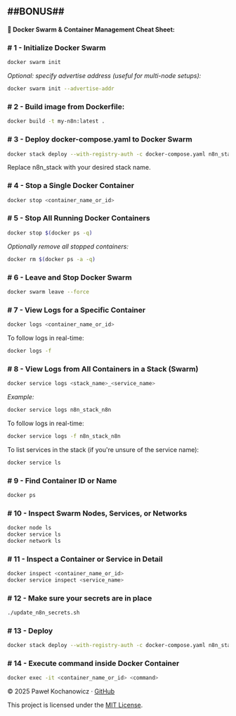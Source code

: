 ## ##BONUS##

#### 🚀 Docker Swarm & Container Management **Cheat Sheet:**

### # 1 - Initialize Docker Swarm

```bash
docker swarm init
```

*Optional: specify advertise address (useful for multi-node setups):*

```bash
docker swarm init --advertise-addr
```

### # 2 - Build image from Dockerfile:

```bash
docker build -t my-n8n:latest .
```

### # 3 - Deploy docker-compose.yaml to Docker Swarm

```bash
docker stack deploy --with-registry-auth -c docker-compose.yaml n8n_stack
```

Replace n8n_stack with your desired stack name.

### # 4 - Stop a Single Docker Container

```bash
docker stop <container_name_or_id>
```

### # 5 - Stop All Running Docker Containers

```bash
docker stop $(docker ps -q)
```

*Optionally remove all stopped containers:*

```bash
docker rm $(docker ps -a -q)
```

### # 6 - Leave and Stop Docker Swarm

```bash
docker swarm leave --force
```

### # 7 - View Logs for a Specific Container

```bash
docker logs <container_name_or_id>
```

To follow logs in real-time:

```bash
docker logs -f
```

### # 8 - View Logs from All Containers in a Stack (Swarm)

```bash
docker service logs <stack_name>_<service_name>
```

*Example:*

```bash
docker service logs n8n_stack_n8n
```

To follow logs in real-time:

```bash
docker service logs -f n8n_stack_n8n
```

To list services in the stack (if you're unsure of the service name):

```bash
docker service ls
```

### # 9 - Find Container ID or Name

```bash
docker ps
```

### # 10 - Inspect Swarm Nodes, Services, or Networks

```bash
docker node ls
docker service ls
docker network ls
```

### # 11 - Inspect a Container or Service in Detail

```bash
docker inspect <container_name_or_id>
docker service inspect <service_name>
```

### # 12 - Make sure your secrets are in place

```bash
./update_n8n_secrets.sh
```

### # 13 - Deploy

```bash
docker stack deploy --with-registry-auth -c docker-compose.yaml n8n_stack

```

### # 14 - Execute command inside Docker Container

```bash
docker exec -it <container_name_or_id> <command>
```

© 2025 Paweł Kochanowicz · [GitHub](https://github.com/pkochanowicz)

This project is licensed under the [MIT License](LICENSE).